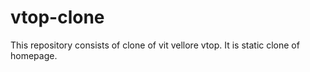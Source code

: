 # vtop-clone
This repository consists of clone of vit vellore vtop.
It is static clone of homepage.
